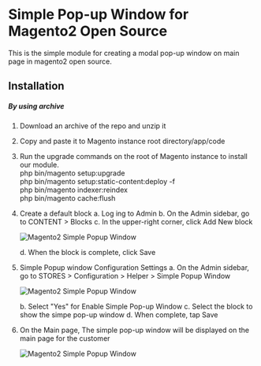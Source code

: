 # Simple Pop-up Window for Magento2 Open Source

This is the simple module for creating a modal pop-up window on main page in magento2 open source.

## Installation

##### By using archive
1. Download an archive of the repo and unzip it
2. Copy and paste it to Magento instance root directory/app/code
3. Run the upgrade commands on the root of Magento instance to install our module.  
php bin/magento setup:upgrade  
php bin/magento setup:static-content:deploy -f  
php bin/magento indexer:reindex  
php bin/magento cache:flush
4. Create a default block 
    a. Log ing to Admin
    b. On the Admin sidebar, go to CONTENT > Blocks
    c. In the upper-right corner, click Add New block
    
    ![Magento2 Simple Popup Window](https://raw.githubusercontent.com/helper-yoo/support-repo/master/media/images/magento2-simple-popup-window/git_default_simple_popup_window_01.jpg)
    
    d. When the block is complete, click Save

5. Simple Popup window Configuration Settings
    a. On the Admin sidebar, go to STORES > Configuration >  Helper > Simple Popup Window
    
    ![Magento2 Simple Popup Window](https://raw.githubusercontent.com/helper-yoo/support-repo/master/media/images/magento2-simple-popup-window/git_default_simple_popup_window_03.jpg)
    
    b. Select "Yes" for Enable Simple Pop-up Window
    c. Select the block to show the simpe pop-up window
    d. When complete, tap Save

6. On the Main page, The simple pop-up window will be displayed on the main page for the customer

    ![Magento2 Simple Popup Window](https://raw.githubusercontent.com/helper-yoo/support-repo/master/media/images/magento2-simple-popup-window/git_default_simple_popup_window_02.jpg)
